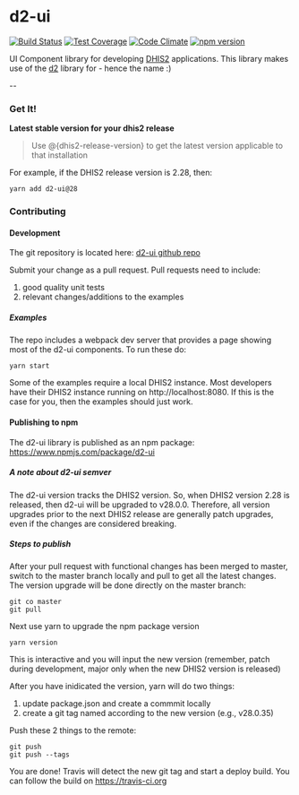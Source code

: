 # d2-ui

[![Build Status](https://travis-ci.org/dhis2/d2-ui.svg)](https://travis-ci.org/dhis2/d2-ui)
[![Test Coverage](https://codeclimate.com/github/dhis2/d2-ui/badges/coverage.svg)](https://codeclimate.com/github/dhis2/d2-ui/coverage)
[![Code Climate](https://codeclimate.com/github/dhis2/d2-ui/badges/gpa.svg)](https://codeclimate.com/github/dhis2/d2-ui)
[![npm version](https://badge.fury.io/js/d2-ui.svg)](https://badge.fury.io/js/d2-ui)

UI Component library for developing [DHIS2](http://www.dhis2.org) applications. This library makes use of the [d2](https://github.com/dhis2/d2) library for - hence the name :)

--

### Get It!

__Latest stable version for your dhis2 release__

> Use @{dhis2-release-version} to get the latest version applicable to that installation

For example, if the DHIS2 release version is 2.28, then:
```
yarn add d2-ui@28
```

### Contributing

#### Development

The git repository is located here: [d2-ui github repo](https://github.com/dhis2/d2-ui)

Submit your change as a pull request. Pull requests need to include:
1. good quality unit tests
2. relevant changes/additions to the examples

##### Examples
The repo includes a webpack dev server that provides a page showing most of the d2-ui components. To run these do:
```
yarn start
```

Some of the examples require a local DHIS2 instance. Most developers have their DHIS2 instance running on http://localhost:8080. If this is the case for you, then the examples should just work.


#### Publishing to npm

The d2-ui library is published as an npm package: https://www.npmjs.com/package/d2-ui

##### A note about d2-ui semver
The d2-ui version tracks the DHIS2 version. So, when DHIS2 version 2.28 is released, then d2-ui will be upgraded to v28.0.0. Therefore, all version upgrades prior to the next DHIS2 release are generally patch upgrades, even if the changes are considered breaking.

##### Steps to publish

After your pull request with functional changes has been merged to master, switch to the master branch locally and pull to get all the latest changes. The version upgrade will be done directly on the master branch:

```
git co master
git pull
```

Next use yarn to upgrade the npm package version
```
yarn version
```
This is interactive and you will input the new version (remember, patch during development, major only when the new DHIS2 version is released)

After you have inidicated the version, yarn will do two things:
1. update package.json and create a commmit locally
2. create a git tag named according to the new version (e.g., v28.0.35)

Push these 2 things to the remote:
```
git push
git push --tags
```

You are done! Travis will detect the new git tag and start a deploy build. You can follow the build on https://travis-ci.org







